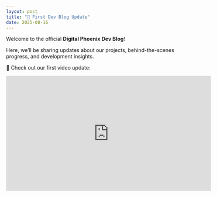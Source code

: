 ```yaml
---
layout: post
title: "🚀 First Dev Blog Update"
date: 2025-08-16
---
```


Welcome to the official **Digital Phoenix Dev Blog**!  

Here, we’ll be sharing updates about our projects, behind-the-scenes progress, and development insights.  

🎥 Check out our first video update:  

<iframe width="560" height="315" src="https://www.youtube.com/embed/YOUR_VIDEO_ID" frameborder="0" allowfullscreen></iframe>

